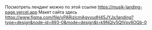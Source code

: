 Посмотреть лендинг можно по этой ссылке  https://musik-landing-page.vercel.app 
Макет сайта здесь https://www.figma.com/file/vPARjzjcmAgvvudH45JYJx/landing?type=design&node-id=893-0&mode=design&t=k9NQIv5QtVpy6OQb-0
